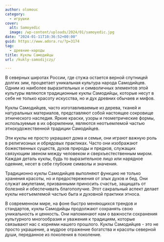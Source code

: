 ```yaml
---
author: olomouc
category:
  - игрушки
cover:
  alt: Samoyedic
  image: /wp-content/uploads/2024/01/samoyedic.jpg
date: "2024-01-11T10:36:52+00:00"
guid: https://www.adora.ru/?p=3174
tag:
  - древние-народы
title: Куклы Самодийцы
url: /kukly-samodijczy/

---
```

В северных широтах России, где стужа остается верной спутницей долгих зим, процветает уникальная культура народа Самодийцев. Одним из наиболее выразительных и символичных элементов этой культуры являются традиционные куклы Самодийцы, которые несут в себе не только красоту искусства, но и дух древних обычаев и мифов.

Куклы Самодийцев, часто изготавливаемые из дерева, тканей и натуральных материалов, представляют собой настоящее сокровище этнического наследия. Яркие краски, узоры и геометрические формы, используемые в их оформлении, являются неотъемлемой частью этнохудожественной традиции Самодийцев.

Эти куклы не просто украшают дома и семьи, они играют важную роль в религиозных и обрядовых практиках. Часто они изображают божественных существ, духов природы и предков, служащих связующим звеном между человеком и сверхъестественным миром. Каждая деталь куклы, будь то выразительное лицо или нарядное одеяние, несет в себе глубокие символы и значения.

Традиционно куклы Самодийцев выполняют функцию не только хранения красоты, но и предостережения от злых духов и бед. Они служат амулетами, призванными приносить счастье, защищать от болезней и обеспечивать благополучие. Этот сакральный аспект делает куклы неотъемлемой частью быта и духовной практики этноса.

В современном мире, на фоне быстро меняющихся трендов и стандартов, куклы Самодийцы продолжают сохранять свою уникальность и ценность. Они напоминают нам о важности сохранения культурного многообразия и уважения к традициям, которые связывают нас с корнями нашего прошлого. Куклы Самодийцев \- это не просто украшение, а мудрое отражение богатства и красоты северной души, переданное из поколения в поколение.

